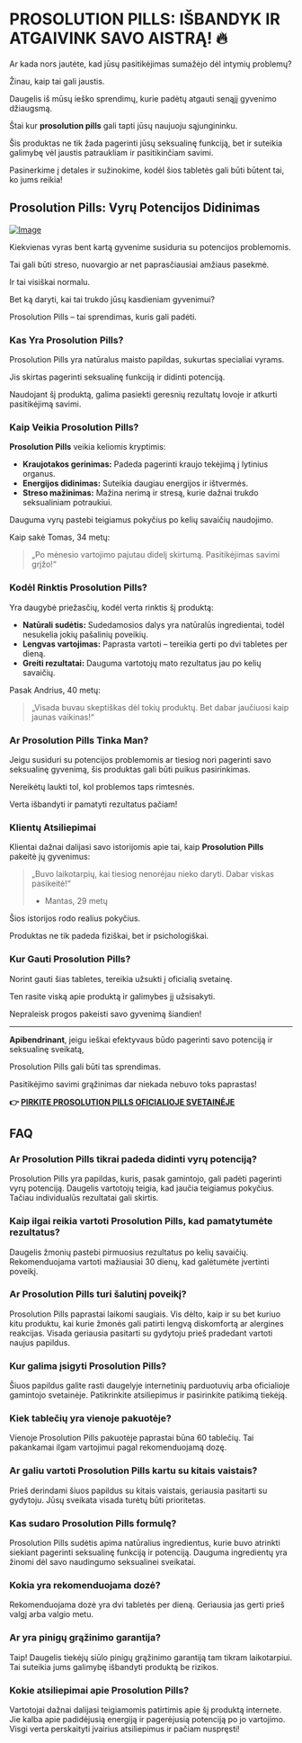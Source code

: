 # PROSOLUTION PILLS: IŠBANDYK IR ATGAIVINK SAVO AISTRĄ! 🔥

Ar kada nors jautėte, kad jūsų pasitikėjimas sumažėjo dėl intymių problemų? 

Žinau, kaip tai gali jaustis.

Daugelis iš mūsų ieško sprendimų, kurie padėtų atgauti senąjį gyvenimo džiaugsmą. 

Štai kur **prosolution pills** gali tapti jūsų naujuoju sąjungininku. 

Šis produktas ne tik žada pagerinti jūsų seksualinę funkciją, bet ir suteikia galimybę vėl jaustis patraukliam ir pasitikinčiam savimi. 

Pasinerkime į detales ir sužinokime, kodėl šios tabletės gali būti būtent tai, ko jums reikia!

## Prosolution Pills: Vyrų Potencijos Didinimas

[![Image](https://www2.sellhealth.com/171/p1g9n002b.jpg)](https://gchaffi.com/Pv2UlahL)

Kiekvienas vyras bent kartą gyvenime susiduria su potencijos problemomis. 

Tai gali būti streso, nuovargio ar net paprasčiausiai amžiaus pasekmė.

Ir tai visiškai normalu.

Bet ką daryti, kai tai trukdo jūsų kasdieniam gyvenimui?

Prosolution Pills – tai sprendimas, kuris gali padėti.

### Kas Yra Prosolution Pills?

Prosolution Pills yra natūralus maisto papildas, sukurtas specialiai vyrams. 

Jis skirtas pagerinti seksualinę funkciją ir didinti potenciją.

Naudojant šį produktą, galima pasiekti geresnių rezultatų lovoje ir atkurti pasitikėjimą savimi.

### Kaip Veikia Prosolution Pills?

**Prosolution Pills** veikia keliomis kryptimis:

- **Kraujotakos gerinimas:** Padeda pagerinti kraujo tekėjimą į lytinius organus.
- **Energijos didinimas:** Suteikia daugiau energijos ir ištvermės.
- **Streso mažinimas:** Mažina nerimą ir stresą, kurie dažnai trukdo seksualiniam potraukiui.

Dauguma vyrų pastebi teigiamus pokyčius po kelių savaičių naudojimo. 

Kaip sakė Tomas, 34 metų:

> „Po mėnesio vartojimo pajutau didelį skirtumą. Pasitikėjimas savimi grįžo!“

### Kodėl Rinktis Prosolution Pills?

Yra daugybė priežasčių, kodėl verta rinktis šį produktą:

- **Natūrali sudėtis:** Sudedamosios dalys yra natūralūs ingredientai, todėl nesukelia jokių pašalinių poveikių.
- **Lengvas vartojimas:** Paprasta vartoti – tereikia gerti po dvi tabletes per dieną.
- **Greiti rezultatai:** Dauguma vartotojų mato rezultatus jau po kelių savaičių.

Pasak Andrius, 40 metų:

> „Visada buvau skeptiškas dėl tokių produktų. Bet dabar jaučiuosi kaip jaunas vaikinas!“

### Ar Prosolution Pills Tinka Man?

Jeigu susiduri su potencijos problemomis ar tiesiog nori pagerinti savo seksualinę gyvenimą, šis produktas gali būti puikus pasirinkimas. 

Nereikėtų laukti tol, kol problemos taps rimtesnės.

Verta išbandyti ir pamatyti rezultatus pačiam!

### Klientų Atsiliepimai

Klientai dažnai dalijasi savo istorijomis apie tai, kaip **Prosolution Pills** pakeitė jų gyvenimus:

> „Buvo laikotarpių, kai tiesiog nenorėjau nieko daryti. Dabar viskas pasikeitė!“ 
> - Mantas, 29 metų

Šios istorijos rodo realius pokyčius. 

Produktas ne tik padeda fiziškai, bet ir psichologiškai.

### Kur Gauti Prosolution Pills?

Norint gauti šias tabletes, tereikia užsukti į oficialią svetainę. 

Ten rasite viską apie produktą ir galimybes jį užsisakyti. 

Nepraleisk progos pakeisti savo gyvenimą šiandien!

---

**Apibendrinant**, jeigu ieškai efektyvaus būdo pagerinti savo potenciją ir seksualinę sveikatą,

Prosolution Pills gali būti tas sprendimas.

Pasitikėjimo savimi grąžinimas dar niekada nebuvo toks paprastas!



**👉 [PIRKITE PROSOLUTION PILLS OFICIALIOJE SVETAINĖJE](https://gchaffi.com/Pv2UlahL)**

## FAQ

### Ar Prosolution Pills tikrai padeda didinti vyrų potenciją?
Prosolution Pills yra papildas, kuris, pasak gamintojo, gali padėti pagerinti vyrų potenciją. Daugelis vartotojų teigia, kad jaučia teigiamus pokyčius. Tačiau individualūs rezultatai gali skirtis.

### Kaip ilgai reikia vartoti Prosolution Pills, kad pamatytumėte rezultatus?
Daugelis žmonių pastebi pirmuosius rezultatus po kelių savaičių. Rekomenduojama vartoti mažiausiai 30 dienų, kad galėtumėte įvertinti poveikį.

### Ar Prosolution Pills turi šalutinį poveikį?
Prosolution Pills paprastai laikomi saugiais. Vis dėlto, kaip ir su bet kuriuo kitu produktu, kai kurie žmonės gali patirti lengvą diskomfortą ar alergines reakcijas. Visada geriausia pasitarti su gydytoju prieš pradedant vartoti naujus papildus.

### Kur galima įsigyti Prosolution Pills?
Šiuos papildus galite rasti daugelyje internetinių parduotuvių arba oficialioje gamintojo svetainėje. Patikrinkite atsiliepimus ir pasirinkite patikimą tiekėją.

### Kiek tablečių yra vienoje pakuotėje?
Vienoje Prosolution Pills pakuotėje paprastai būna 60 tablečių. Tai pakankamai ilgam vartojimui pagal rekomenduojamą dozę.

### Ar galiu vartoti Prosolution Pills kartu su kitais vaistais?
Prieš derindami šiuos papildus su kitais vaistais, geriausia pasitarti su gydytoju. Jūsų sveikata visada turėtų būti prioritetas.

### Kas sudaro Prosolution Pills formulę?
Prosolution Pills sudėtis apima natūralius ingredientus, kurie buvo atrinkti siekiant pagerinti seksualinę funkciją ir potenciją. Dauguma ingredientų yra žinomi dėl savo naudingumo seksualinei sveikatai.

### Kokia yra rekomenduojama dozė?
Rekomenduojama dozė yra dvi tabletės per dieną. Geriausia jas gerti prieš valgį arba valgio metu.

### Ar yra pinigų grąžinimo garantija?
Taip! Daugelis tiekėjų siūlo pinigų grąžinimo garantiją tam tikram laikotarpiui. Tai suteikia jums galimybę išbandyti produktą be rizikos.

### Kokie atsiliepimai apie Prosolution Pills?
Vartotojai dažnai dalijasi teigiamomis patirtimis apie šį produktą internete. Jie kalba apie padidėjusią energiją ir pagerėjusią potenciją po jo vartojimo. Visgi verta perskaityti įvairius atsiliepimus ir pačiam nuspręsti!